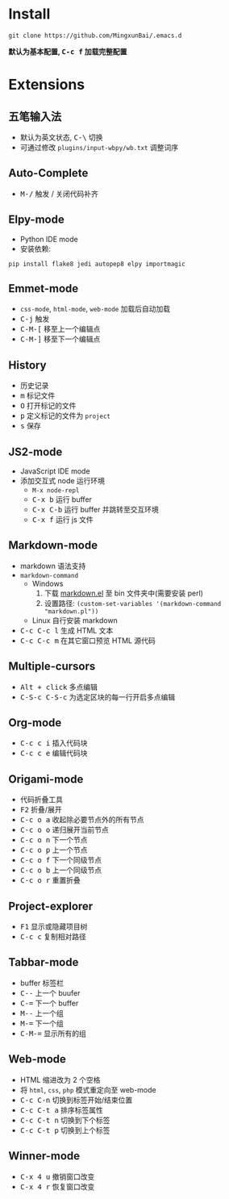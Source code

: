 Install
====================
```
git clone https://github.com/MingxunBai/.emacs.d
```

**默认为基本配置, <kbd>C-c f</kbd> 加载完整配置**

Extensions
====================

五笔输入法
--------------------
- 默认为英文状态, <kbd>C-\\</kbd> 切换
- 可通过修改 `plugins/input-wbpy/wb.txt` 调整词序

Auto-Complete
--------------------
- <kbd>M-/</kbd> 触发 / 关闭代码补齐

Elpy-mode
--------------------
- Python IDE mode
- 安装依赖:
```
pip install flake8 jedi autopep8 elpy importmagic
```

Emmet-mode
--------------------
- `css-mode`, `html-mode`, `web-mode` 加载后自动加载
- <kbd>C-j</kbd> 触发
- <kbd>C-M-[</kbd> 移至上一个编辑点
- <kbd>C-M-]</kbd> 移至下一个编辑点

History
--------------------
- 历史记录
- <kbd>m</kbd> 标记文件
- <kbd>O</kbd> 打开标记的文件
- <kbd>p</kbd> 定义标记的文件为 `project`
- <kbd>s</kbd> 保存

JS2-mode
--------------------
- JavaScript IDE mode
- 添加交互式 node 运行环境
  + ``` M-x node-repl ```
  + <kbd>C-x b</kbd>  运行 buffer
  + <kbd>C-x C-b</kbd>  运行 buffer 并跳转至交互环境
  + <kbd>C-x f</kbd>  运行 js 文件

Markdown-mode
--------------------
- markdown 语法支持
- `markdown-command`
  + Windows
    1. 下载 [markdown.el](http://daringfireball.net/projects/markdown/) 至 bin 文件夹中(需要安装 perl)
    2. 设置路径: `(custom-set-variables '(markdown-command "markdown.pl"))`
  + Linux 自行安装 markdown
- <kbd>C-c C-c l</kbd> 生成 HTML 文本
- <kbd>C-c C-c m</kbd> 在其它窗口预览 HTML 源代码

Multiple-cursors
--------------------
- <kbd>Alt + click</kbd> 多点编辑
- <kbd>C-S-c C-S-c</kbd> 为选定区块的每一行开启多点编辑

Org-mode
--------------------
- <kbd>C-c c i</kbd> 插入代码块
- <kbd>C-c c e</kbd> 编辑代码块

Origami-mode
--------------------
- 代码折叠工具
- <kbd>F2</kbd> 折叠/展开
- <kbd>C-c o a</kbd> 收起除必要节点外的所有节点
- <kbd>C-c o o</kbd> 递归展开当前节点
- <kbd>C-c o n</kbd> 下一个节点
- <kbd>C-c o p</kbd> 上一个节点
- <kbd>C-c o f</kbd> 下一个同级节点
- <kbd>C-c o b</kbd> 上一个同级节点
- <kbd>C-c o r</kbd> 重置折叠

Project-explorer
--------------------
- <kbd>F1</kbd> 显示或隐藏项目树
- <kbd>C-c c</kbd> 复制相对路径

Tabbar-mode
--------------------
- buffer 标签栏
- <kbd>C--</kbd> 上一个 buufer
- <kbd>C-=</kbd> 下一个 buffer
- <kbd>M--</kbd> 上一个组
- <kbd>M-=</kbd> 下一个组
- <kbd>C-M-=</kbd> 显示所有的组

Web-mode
--------------------
- HTML 缩进改为 2 个空格
- 将 `html`, `css`, `php` 模式重定向至 web-mode
- <kbd>C-c C-n</kbd> 切换到标签开始/结束位置
- <kbd>C-c C-t a</kbd> 排序标签属性
- <kbd>C-c C-t n</kbd> 切换到下个标签
- <kbd>C-c C-t p</kbd> 切换到上个标签

Winner-mode
--------------------
- <kbd>C-x 4 u</kbd> 撤销窗口改变
- <kbd>C-x 4 r</kbd> 恢复窗口改变
